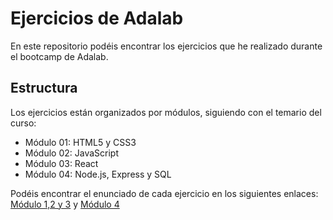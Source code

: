 # Ejercicios de Adalab

En este repositorio podéis encontrar los ejercicios que he realizado durante el bootcamp de Adalab.

## Estructura

Los ejercicios están organizados por módulos, siguiendo con el temario del curso:

- Módulo 01: HTML5 y CSS3
- Módulo 02: JavaScript
- Módulo 03: React
- Módulo 04: Node.js, Express y SQL

Podéis encontrar el enunciado de cada ejercicio en los siguientes enlaces: [Módulo 1,2 y 3](https://books.adalab.es/materiales-front-end-k/) y [Módulo 4](https://books.adalab.es/materiales-front-end-l/modulo-4-back-end/4_0_intro)
